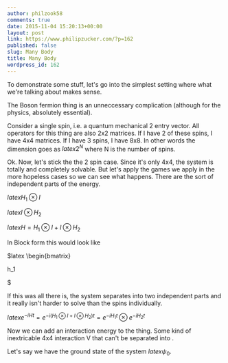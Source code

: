 ```yaml
---
author: philzook58
comments: true
date: 2015-11-04 15:20:13+00:00
layout: post
link: https://www.philipzucker.com/?p=162
published: false
slug: Many Body
title: Many Body
wordpress_id: 162
---
```


To demonstrate some stuff, let's go into the simplest setting where what we're talking about makes sense.

The Boson fermion thing is an unneccessary complication (although for the physics, absolutely essential).

Consider a single spin, i.e. a quantum mechanical 2 entry vector. All operators for this thing are also 2x2 matrices. If I have 2 of these spins, I have 4x4 matrices. If I have 3 spins, I have 8x8. In other words the dimension goes as $latex 2^N$ where N is the number of spins.

Ok. Now, let's stick the the 2 spin case. Since it's only 4x4, the system is totally and completely solvable. But let's apply the games we apply in the more hopeless cases so we can see what happens. There are the sort of independent parts of the energy.

$latex H_1\otimes I$

$latex I\otimes H_2$

$latex H=H_1\otimes I+ I\otimes H_2$

In Block form this would look like

$latex \begin{bmatrix}

h_1

$

If this was all there is, the system separates into two independent parts and it really isn't harder to solve than the spins individually.

$latex e^{-iHt}=e^{-i(H_1\otimes I+ I\otimes H_2 )t}=e^{-iH_1 t}\otimes e^{-i H_2 t}$

Now we can add an interaction energy to the thing. Some kind of inextricable 4x4 interaction V that can't be separated into .

Let's say we have the ground state of the system $latex \psi_0$.


